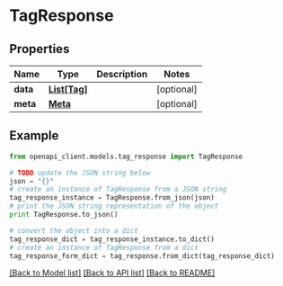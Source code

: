 # TagResponse


## Properties

Name | Type | Description | Notes
------------ | ------------- | ------------- | -------------
**data** | [**List[Tag]**](Tag.md) |  | [optional] 
**meta** | [**Meta**](Meta.md) |  | [optional] 

## Example

```python
from openapi_client.models.tag_response import TagResponse

# TODO update the JSON string below
json = "{}"
# create an instance of TagResponse from a JSON string
tag_response_instance = TagResponse.from_json(json)
# print the JSON string representation of the object
print TagResponse.to_json()

# convert the object into a dict
tag_response_dict = tag_response_instance.to_dict()
# create an instance of TagResponse from a dict
tag_response_form_dict = tag_response.from_dict(tag_response_dict)
```
[[Back to Model list]](../README.md#documentation-for-models) [[Back to API list]](../README.md#documentation-for-api-endpoints) [[Back to README]](../README.md)


